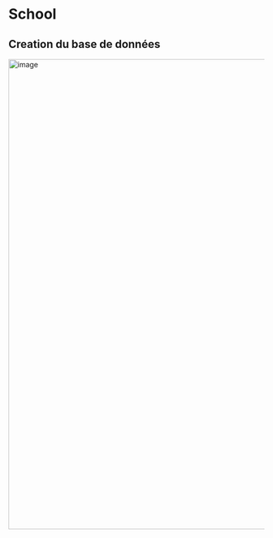 # School
## Creation du base de données
<img width="927" alt="image" src="https://github.com/NassimaOuardine/School/assets/147509426/cfd2d110-beb6-48b2-a0c9-acec78c77ae7">
